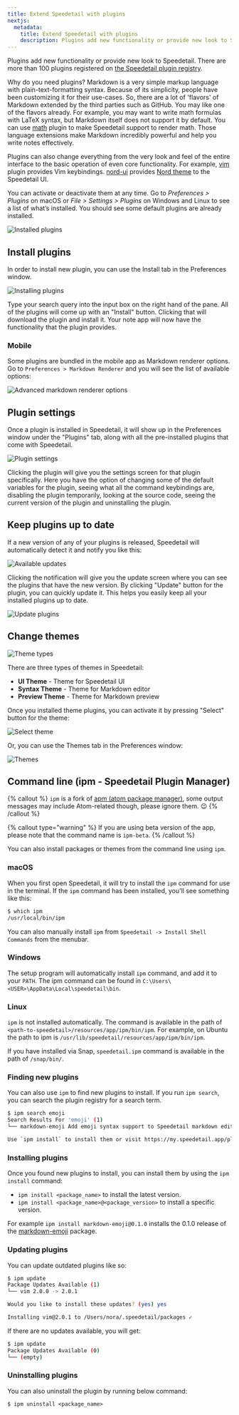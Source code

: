 ```yaml
---
title: Extend Speedetail with plugins
nextjs:
  metadata:
    title: Extend Speedetail with plugins
    description: Plugins add new functionality or provide new look to Speedetail
---
```


Plugins add new functionality or provide new look to Speedetail.
There are more than 100 plugins registered on [the Speedetail plugin registry](https://my.speedetail.app/plugins).

Why do you need plugins?
Markdown is a very simple markup language with plain-text-formatting syntax.
Because of its simplicity, people have been customizing it for their use-cases.
So, there are a lot of 'flavors' of Markdown extended by the third parties such as GitHub.
You may like one of the flavors already.
For example, you may want to write math formulas with LaTeX syntax, but Markdown itself does not support it by default.
You can use [math](https://my.speedetail.app/plugins/math) plugin to make Speedetail support to render math.
Those language extensions make Markdown incredibly powerful and help you write notes effectively.

Plugins can also change everything from the very look and feel of the entire interface to the basic operation of even core functionality.
For example, [vim](https://my.speedetail.app/plugins/vim) plugin provides Vim keybindings.
[nord-ui](https://my.speedetail.app/plugins/nord-ui) provides [Nord theme](https://www.nordtheme.com/) to the Speedetail UI.

You can activate or deactivate them at any time.
Go to _Preferences > Plugins_ on macOS or _File > Settings > Plugins_ on Windows and Linux to see a list of what’s installed.
You should see some default plugins are already installed.

![Installed plugins](/images/extend-speedetail-with-plugins_installed.png)

## Install plugins

In order to install new plugin, you can use the Install tab in the Preferences window.

![Installing plugins](/images/extend-speedetail-with-plugins_install.png)

Type your search query into the input box on the right hand of the pane.
All of the plugins will come up with an "Install" button.
Clicking that will download the plugin and install it.
Your note app will now have the functionality that the plugin provides.

### Mobile

Some plugins are bundled in the mobile app as Markdown renderer options.
Go to `Preferences > Markdown Renderer` and you will see the list of available options:

![Advanced markdown renderer options](/images/extend-speedetail-with-plugins_mobile.png)

## Plugin settings

Once a plugin is installed in Speedetail, it will show up in the Preferences window under the "Plugins" tab, along with all the pre-installed plugins that come with Speedetail.

![Plugin settings](/images/extend-speedetail-with-plugins_settings.png)

Clicking the plugin will give you the settings screen for that plugin specifically.
Here you have the option of changing some of the default variables for the plugin, seeing what all the command keybindings are, disabling the plugin temporarily, looking at the source code, seeing the current version of the plugin and uninstalling the plugin.

## Keep plugins up to date

If a new version of any of your plugins is released, Speedetail will automatically detect it and notify you like this:

![Available updates](/images/extend-speedetail-with-plugins_update.png)

Clicking the notification will give you the update screen where you can see the plugins that have the new version.
By clicking "Update" button for the plugin, you can quickly update it.
This helps you easily keep all your installed plugins up to date.

![Update plugins](/images/extend-speedetail-with-plugins_update_preferences.jpg)

## Change themes

![Theme types](/images/creating-a-theme_types.png)

There are three types of themes in Speedetail:

- **UI Theme** - Theme for Speedetail UI
- **Syntax Theme** - Theme for Markdown editor
- **Preview Theme** - Theme for Markdown preview

Once you installed theme plugins, you can activate it by pressing "Select" button for the theme:

![Select theme](/images/extend-speedetail-with-select_theme.png)

Or, you can use the Themes tab in the Preferences window:

![Themes](/images/extend-speedetail-with-change_themes.png)

## Command line (ipm - Speedetail Plugin Manager)

{% callout %}
`ipm` is a fork of [apm (atom package manager)](https://github.com/atom/apm), some output messages may include Atom-related though, please ignore them. 😉
{% /callout %}

{% callout type="warning" %}
If you are using beta version of the app, please note that the command name is `ipm-beta`.
{% /callout %}

You can also install packages or themes from the command line using `ipm`.

### macOS

When you first open Speedetail, it will try to install the `ipm` command for use in the terminal.
If the `ipm` command has been installed, you'll see something like this:

```bash
$ which ipm
/usr/local/bin/ipm
```

You can also manually install `ipm` from `Speedetail -> Install Shell Commands` from the menubar.

### Windows

The setup program will automatically install `ipm` command, and add it to your `PATH`.
The ipm command can be found in `C:\Users\<USER>\AppData\Local\speedetail\bin`.

### Linux

`ipm` is not installed automatically.
The command is available in the path of `<path-to-speedetail>/resources/app/ipm/bin/ipm`.
For example, on Ubuntu the path to ipm is `/usr/lib/speedetail/resources/app/ipm/bin/ipm`.

If you have installed via Snap, `speedetail.ipm` command is available in the path of `/snap/bin/`.

### Finding new plugins

You can also use `ipm` to find new plugins to install. If you run `ipm search`, you can search the plugin registry for a search term.

```bash
$ ipm search emoji
Search Results For 'emoji' (1)
└── markdown-emoji Add emoji syntax support to Speedetail markdown editor (0 downloads, 0 stars)

Use `ipm install` to install them or visit https://my.speedetail.app/plugins to read more about them.
```

### Installing plugins

Once you found new plugins to install, you can install them by using the `ipm install` command:

- `ipm install <package_name>` to install the latest version.
- `ipm install <package_name>@<package_version>` to install a specific version.

For example `ipm install markdown-emoji@0.1.0` installs the 0.1.0 release of the [markdown-emoji](https://my.speedetail.app/plugins/markdown-emoji) package.

### Updating plugins

You can update outdated plugins like so:

```sh
$ ipm update
Package Updates Available (1)
└── vim 2.0.0 -> 2.0.1

Would you like to install these updates? (yes) yes

Installing vim@2.0.1 to /Users/nora/.speedetail/packages ✓
```

If there are no updates available, you will get:

```sh
$ ipm update
Package Updates Available (0)
└── (empty)
```

### Uninstalling plugins

You can also uninstall the plugin by running below command:

```
$ ipm uninstall <package_name>
```
